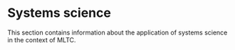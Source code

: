 # Systems science
This section contains information about the application of systems science in the context of MLTC.
